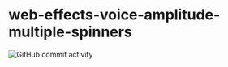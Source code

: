 # web-effects-voice-amplitude-multiple-spinners

![GitHub commit activity](https://img.shields.io/github/commit-activity/m/dusanmitrovic98/dusanmitrovic98?label=Commit%100Activity)
